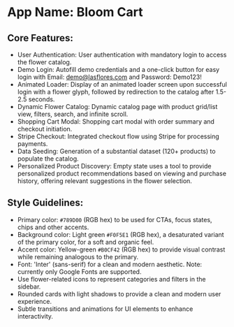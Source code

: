 # **App Name**: Bloom Cart

## Core Features:

- User Authentication: User authentication with mandatory login to access the flower catalog.
- Demo Login: Autofill demo credentials and a one-click button for easy login with Email: demo@lasflores.com and Password: Demo123!
- Animated Loader: Display of an animated loader screen upon successful login with a flower glyph, followed by redirection to the catalog after 1.5-2.5 seconds.
- Dynamic Flower Catalog: Dynamic catalog page with product grid/list view, filters, search, and infinite scroll.
- Shopping Cart Modal: Shopping cart modal with order summary and checkout initiation.
- Stripe Checkout: Integrated checkout flow using Stripe for processing payments.
- Data Seeding: Generation of a substantial dataset (120+ products) to populate the catalog.
- Personalized Product Discovery: Empty state uses a tool to provide personalized product recommendations based on viewing and purchase history, offering relevant suggestions in the flower selection.

## Style Guidelines:

- Primary color: `#789D00` (RGB hex) to be used for CTAs, focus states, chips and other accents.
- Background color: Light green `#F0F5E1` (RGB hex), a desaturated variant of the primary color, for a soft and organic feel.
- Accent color: Yellow-green `#B0CF42` (RGB hex) to provide visual contrast while remaining analogous to the primary.
- Font: 'Inter' (sans-serif) for a clean and modern aesthetic. Note: currently only Google Fonts are supported.
- Use flower-related icons to represent categories and filters in the sidebar.
- Rounded cards with light shadows to provide a clean and modern user experience.
- Subtle transitions and animations for UI elements to enhance interactivity.
